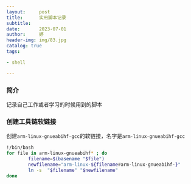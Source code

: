 ```yaml
---
layout:     post   				    
title:     	实用脚本记录			
subtitle:  
date:       2023-07-01				
author:     婷                               
header-img: img/83.jpg 	
catalog: true 						
tags:								

- shell

---
```




### 简介

记录自己工作或者学习的时候用到的脚本





### 创建工具链软链接

创建`arm-linux-gnueabihf-gcc`的软链接，名字是`arm-linux-gnueabihf-gcc`

```bash
!/bin/bash
for file in arm-linux-gnueabihf* ; do
        filename=$(basename "$file")
        newfilename="arm-linux-${filename#arm-linux-gnueabihf-}"
        ln -s  "$filename" "$newfilename"
done

```













